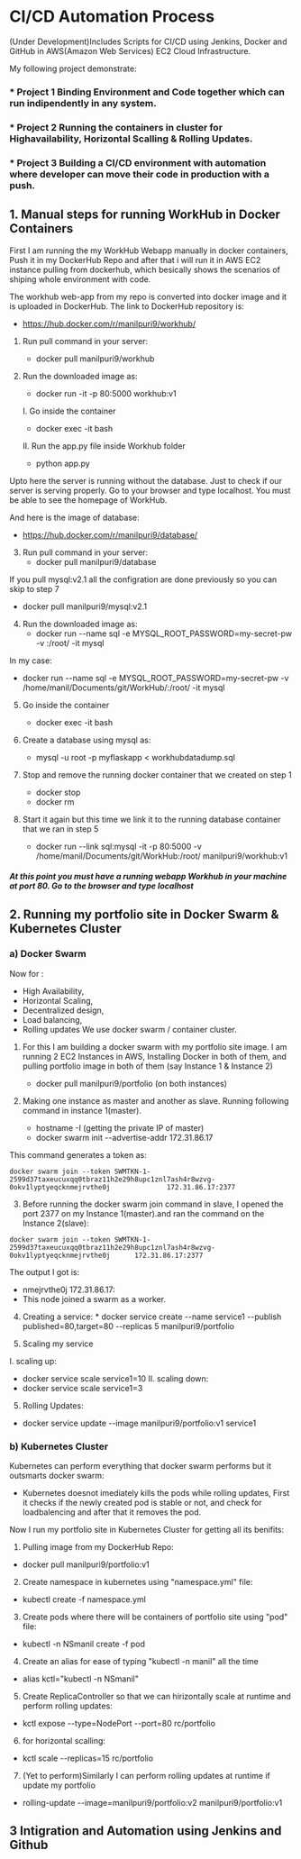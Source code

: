 # CI/CD Automation Process 
(Under Development)Includes Scripts for CI/CD using Jenkins, Docker and GitHub in AWS(Amazon Web Services) EC2 Cloud Infrastructure.

My following project demonstrate:

### * Project 1  Binding Environment and Code together which can run indipendently in any system.
### * Project 2  Running the containers in cluster for Highavailability, Horizontal Scalling & Rolling Updates.
### * Project 3  Building a CI/CD environment with automation where developer can move their code in production with a push.

## 1. Manual steps for running WorkHub in Docker Containers 
First I am running the my WorkHub Webapp manually in docker containers, Push it in my DockerHub Repo and after that i will run it in AWS EC2 instance pulling from dockerhub, which besically shows the scenarios of shiping whole environment with code.

The workhub web-app from my repo is converted into docker image and it is uploaded in DockerHub.
The link to DockerHub repository is:
  * https://hub.docker.com/r/manilpuri9/workhub/ 

1. Run pull command in your server: 
   * docker pull manilpuri9/workhub      

2. Run the downloaded image as:
   * docker run -it -p 80:5000 workhub:v1
   
   I. Go inside the container
      * docker exec -it <containerID> bash
   
   II. Run the app.py file inside Workhub folder
      * python app.py

Upto here the server is running without the database. Just to check if our server is serving properly.
Go to your browser and type localhost. You must be able to see the homepage of WorkHub.

And here is the image of database:
   * https://hub.docker.com/r/manilpuri9/database/
   
3. Run pull command in your server:
   * docker pull manilpuri9/database

If you pull mysql:v2.1 all the configration are done previously so you can skip to step 7
   * docker pull manilpuri9/mysql:v2.1  


4. Run the downloaded image as:
   * docker run --name sql -e MYSQL_ROOT_PASSWORD=my-secret-pw -v <path of your mysqldumpfile.sql>:/root/ -it mysql
   
 In my case:
   * docker run --name sql -e MYSQL_ROOT_PASSWORD=my-secret-pw -v /home/manil/Documents/git/WorkHub/:/root/ -it mysql
   
5. Go inside the container
   * docker exec -it <containerID> bash
   
6. Create a database using mysql as:
   * mysql -u root -p myflaskapp < workhubdatadump.sql

7. Stop and remove the running docker container that we created on step 1
   * docker stop <containerID>
   * docker rm <containerID>

8. Start it again but this time we link it to the running database container that we ran in step 5
   * docker run --link sql:mysql -it -p 80:5000 -v /home/manil/Documents/git/WorkHub:/root/ manilpuri9/workhub:v1

##### At this point you must have a running webapp Workhub in your machine at port 80. Go to the browser and type localhost

## 2. Running my portfolio site in Docker Swarm & Kubernetes Cluster
###   a) Docker Swarm
   Now for :
   * High Availability,
   * Horizontal Scaling,
   * Decentralized design, 
   * Load balancing,
   * Rolling updates
   We use docker swarm / container cluster.
   
   1. For this I am building a docker swarm with my portfolio site image. 
      I am running 2 EC2 Instances in AWS, Installing Docker in both of them, and pulling portfolio image in both of them (say Instance 1 & Instance 2)
      * docker pull manilpuri9/portfolio     (on both instances)
      
   2. Making one instance as master and another as slave. Running following command in instance 1(master).
      * hostname -I (getting the private IP of master)
      * docker swarm init --advertise-addr 172.31.86.17
   
   This command generates a token as:
   
    docker swarm join --token SWMTKN-1-2599d37taxeucuxqq0tbraz11h2e29h8upc1znl7ash4r8wzvg-0okv1lyptyeqcknmejrvthe0j              172.31.86.17:2377
   
   3. Before running the docker swarm join command in slave, I opened the port 2377 on my Instance 1(master).and ran the           command on the Instance 2(slave):
   
    docker swarm join --token SWMTKN-1-2599d37taxeucuxqq0tbraz11h2e29h8upc1znl7ash4r8wzvg-0okv1lyptyeqcknmejrvthe0j      172.31.86.17:2377
      
   The output I got is:
   * nmejrvthe0j 172.31.86.17:
   * This node joined a swarm as a worker.
   
   4. Creating a service:
    * docker service create --name service1 --publish published=80,target=80 --replicas 5 manilpuri9/portfolio

   5. Scaling my service  
   
   I. scaling up:
   * docker service scale service1=10
   II. scaling down:
   * docker service scale service1=3
   
   5. Rolling Updates:
   *  docker service update --image manilpuri9/portfolio:v1 service1
   
### b) Kubernetes Cluster
Kubernetes can perform everything that docker swarm performs but it outsmarts docker swarm:
* Kubernetes doesnot imediately kills the pods while rolling updates, First it checks if the newly created pod 
is stable or not, and check for loadbalencing and after that it removes the pod. 

Now I run my portfolio site in Kubernetes Cluster for getting all its benifits:
   
   1. Pulling image from my DockerHub Repo:
   * docker pull manilpuri9/portfolio:v1
   
   2. Create namespace in kubernetes using "namespace.yml" file:
   * kubectl create -f namespace.yml
   
   3. Create pods where there will be containers of portfolio site using "pod" file:
   *  kubectl -n NSmanil create -f pod
   
   4. Create an alias for ease of typing "kubectl -n manil" all the time 
   *  alias kctl="kubectl -n NSmanil"
   
   5. Create ReplicaController so that we can hirizontally scale at runtime and perform rolling updates:
   *  kctl expose --type=NodePort --port=80 rc/portfolio
   
   6. for horizontal scalling:
   *  kctl scale --replicas=15 rc/portfolio
   
   
   7. (Yet to perform)Similarly I can perform rolling updates at runtime if update my portfolio
   *  rolling-update --image=manilpuri9/portfolio:v2 manilpuri9/portfolio:v1
      
 ##  3 Intigration and Automation using Jenkins and Github
   
   


